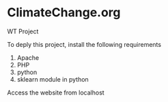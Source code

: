# ClimateChange.org
WT Project

To deply this project, install the following requirements

1. Apache
2. PHP
3. python
4. sklearn module in python

Access the website from localhost
